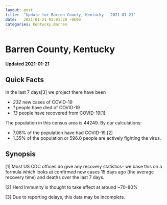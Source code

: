 ```yaml
---
layout: post
title:  "Update for Barren County, Kentucky - 2021-01-21"
date:   2021-01-21 01:01:29 -0600
categories: Kentucky,Barren
---
```


# Barren County, Kentucky
#### Updated 2021-01-21

## Quick Facts

In the last 7 days[3] we project there have been
- *232* new cases of COVID-19
- *1* people have died of COVID-19
- *13* people have recovered from COVID-19[1]

The population in this census area is 44249. By our calculations:
- 7.08% of the population have had COVID-19.[2]
- 1.35% of the population or 596.0 people are actively fighting the virus.

## Synopsis




[1] Most US CDC offices do give any recovery statistics- we base this on a formula which looks at confirmed new cases
15 days ago (the average recovery time) and deaths over the last 7 days.

[2] Herd Immunity is thought to take effect at around ~70-80%

[3] Due to reporting delays, this data may be incomplete.
 
    